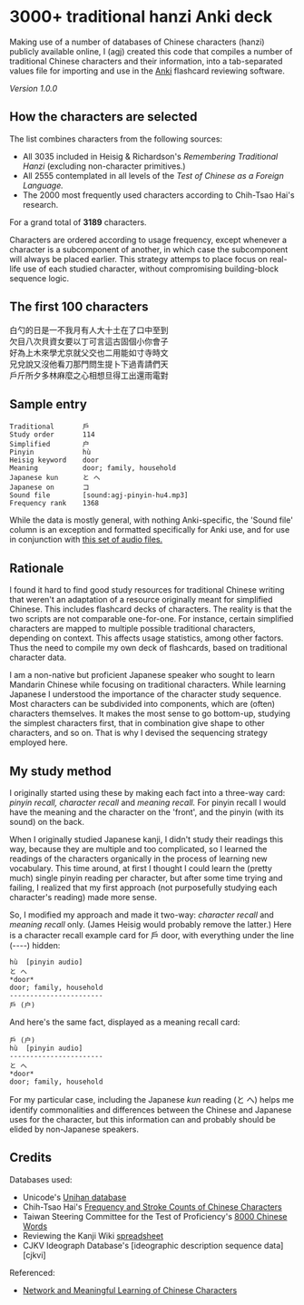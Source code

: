 
3000+ traditional hanzi Anki deck
=================================

Making use of a number of databases of Chinese characters (hanzi) publicly available online, I (agj) created this code that compiles a number of traditional Chinese characters and their information, into a tab-separated values file for importing and use in the [Anki][anki] flashcard reviewing software.

_Version 1.0.0_


## How the characters are selected

The list combines characters from the following sources:

- All 3035 included in Heisig & Richardson's _Remembering Traditional Hanzi_ (excluding non-character primitives.)
- All 2555 contemplated in all levels of the _Test of Chinese as a Foreign Language._
- The 2000 most frequently used characters according to Chih-Tsao Hai's research.

For a grand total of **3189** characters.

Characters are ordered according to usage frequency, except whenever a character is a subcomponent of another, in which case the subcomponent will always be placed earlier. This strategy attemps to place focus on real-life use of each studied character, without compromising building-block sequence logic.


## The first 100 characters

白勺的日是一不我月有人大十土在了口中至到  
欠目八次貝資女要以丁可言這古固個小你會子  
好為上木來學尤京就父交也二用能如寸寺時文  
兄兌說又沒他看刀那門問生提卜下過青請們天  
戶斤所夕多林麻麼之心相想旦得工出還雨電對


## Sample entry

```
Traditional       戶
Study order       114
Simplified        户
Pinyin            hù
Heisig keyword    door
Meaning           door; family, household
Japanese kun      と へ
Japanese on       コ
Sound file        [sound:agj-pinyin-hu4.mp3]
Frequency rank    1368
```

While the data is mostly general, with nothing Anki-specific, the 'Sound file' column is an exception and formatted specifically for Anki use, and for use in conjunction with [this set of audio files.][pinyin-audio]


## Rationale

I found it hard to find good study resources for traditional Chinese writing that weren't an adaptation of a resource originally meant for simplified Chinese. This includes flashcard decks of characters. The reality is that the two scripts are not comparable one-for-one. For instance, certain simplified characters are mapped to multiple possible traditional characters, depending on context. This affects usage statistics, among other factors. Thus the need to compile my own deck of flashcards, based on traditional character data.

I am a non-native but proficient Japanese speaker who sought to learn Mandarin Chinese while focusing on traditional characters. While learning Japanese I understood the importance of the character study sequence. Most characters can be subdivided into components, which are (often) characters themselves. It makes the most sense to go bottom-up, studying the simplest characters first, that in combination give shape to other characters, and so on. That is why I devised the sequencing strategy employed here.


## My study method

I originally started using these by making each fact into a three-way card: _pinyin recall,_ _character recall_ and _meaning recall._ For pinyin recall I would have the meaning and the character on the 'front', and the pinyin (with its sound) on the back.

When I originally studied Japanese kanji, I didn't study their readings this way, because they are multiple and too complicated, so I learned the readings of the characters organically in the process of learning new vocabulary. This time around, at first I thought I could learn the (pretty much) single pinyin reading per character, but after some time trying and failing, I realized that my first approach (not purposefully studying each character's reading) made more sense.

So, I modified my approach and made it two-way: _character recall_ and _meaning recall_ only. (James Heisig would probably remove the latter.) Here is a character recall example card for 戶 door, with everything under the line (----) hidden:

```
hù  [pinyin audio]
と へ
*door*
door; family, household
-----------------------
戶 (户)
```

And here's the same fact, displayed as a meaning recall card:

```
戶 (户)
hù  [pinyin audio]
-----------------------
と へ
*door*
door; family, household
```

For my particular case, including the Japanese _kun_ reading (と へ) helps me identify commonalities and differences between the Chinese and Japanese uses for the character, but this information can and probably should be elided by non-Japanese speakers.


## Credits

Databases used:

- Unicode's [Unihan database][unihan]
- Chih-Tsao Hai's [Frequency and Stroke Counts of Chinese Characters][charfreq]
- Taiwan Steering Committee for the Test of Proficiency's [8000 Chinese Words][top]
- Reviewing the Kanji Wiki [spreadsheet][heisig]
- CJKV Ideograph Database's [ideographic description sequence data][cjkvi]

Referenced:

- [Network and Meaningful Learning of Chinese Characters][learnm]

[unihan]: https://www.unicode.org/charts/unihan.html
[charfreq]: http://technology.chtsai.org/charfreq/
[learnm]: http://learnm.org/
[top]: http://www.sc-top.org.tw/english/download.php
[heisig]: http://rtkwiki.koohii.com/wiki/Remembering_Simplified_Hanzi,_Traditional_Hanzi_and_Kanji_spreadsheet

[anki]: https://ankisrs.net/
[pinyin-audio]: https://github.com/agj/mp3-chinese-pinyin-sound
